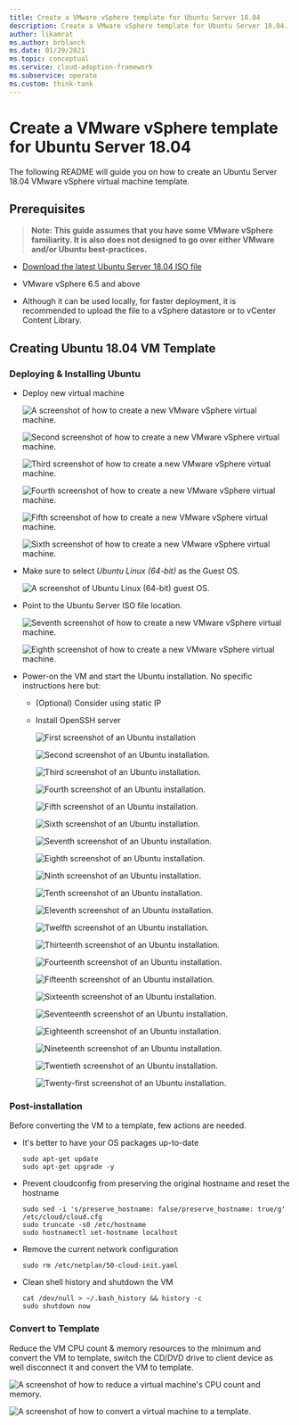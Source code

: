```yaml
---
title: Create a VMware vSphere template for Ubuntu Server 18.04
description: Create a VMware vSphere template for Ubuntu Server 18.04.
author: likamrat
ms.author: brblanch
ms.date: 01/29/2021
ms.topic: conceptual
ms.service: cloud-adoption-framework
ms.subservice: operate
ms.custom: think-tank
---
```


# Create a VMware vSphere template for Ubuntu Server 18.04

The following README will guide you on how to create an Ubuntu Server 18.04 VMware vSphere virtual machine template.

## Prerequisites

> **Note: This guide assumes that you have some VMware vSphere familiarity. It is also does not designed to go over either VMware and/or Ubuntu best-practices.**

* [Download the latest Ubuntu Server 18.04 ISO file](https://releases.ubuntu.com/18.04/)

* VMware vSphere 6.5 and above

* Although it can be used locally, for faster deployment, it is recommended to upload the file to a vSphere datastore or to vCenter Content Library.

## Creating Ubuntu 18.04 VM Template

### Deploying & Installing Ubuntu

* Deploy new virtual machine

    ![A screenshot of how to create a new VMware vSphere virtual machine.](./img/vmware-ubuntu-template/ubuntu-template-newvm-1.png)

    ![Second screenshot of how to create a new VMware vSphere virtual machine.](./img/vmware-ubuntu-template/ubuntu-template-newvm-2.png)

    ![Third screenshot of how to create a new VMware vSphere virtual machine.](./img/vmware-ubuntu-template/ubuntu-template-newvm-3.png)

    ![Fourth screenshot of how to create a new VMware vSphere virtual machine.](./img/vmware-ubuntu-template/ubuntu-template-newvm-4.png)

    ![Fifth screenshot of how to create a new VMware vSphere virtual machine.](./img/vmware-ubuntu-template/ubuntu-template-newvm-5.png)

    ![Sixth screenshot of how to create a new VMware vSphere virtual machine.](./img/vmware-ubuntu-template/ubuntu-template-newvm-6.png)

* Make sure to select *Ubuntu Linux (64-bit)* as the Guest OS.

    ![A screenshot of Ubuntu Linux (64-bit) guest OS.](./img/vmware-ubuntu-template/ubuntu-template-guest-os.png)

* Point to the Ubuntu Server ISO file location.

    ![Seventh screenshot of how to create a new VMware vSphere virtual machine.](./img/vmware-ubuntu-template/ubuntu-template-newvm-7.png)

    ![Eighth screenshot of how to create a new VMware vSphere virtual machine.](./img/vmware-ubuntu-template/ubuntu-template-newvm-8.png)

* Power-on the VM and start the Ubuntu installation. No specific instructions here but:

  * (Optional) Consider using static IP
  * Install OpenSSH server

    ![First screenshot of an Ubuntu installation](./img/vmware-ubuntu-template/ubuntu-template-installation-1.png)

    ![Second screenshot of an Ubuntu installation.](./img/vmware-ubuntu-template/ubuntu-template-installation-2.png)

    ![Third screenshot of an Ubuntu installation.](./img/vmware-ubuntu-template/ubuntu-template-installation-3.png)

    ![Fourth screenshot of an Ubuntu installation.](./img/vmware-ubuntu-template/ubuntu-template-installation-4.png)

    ![Fifth screenshot of an Ubuntu installation.](./img/vmware-ubuntu-template/ubuntu-template-installation-5.png)

    ![Sixth screenshot of an Ubuntu installation.](./img/vmware-ubuntu-template/ubuntu-template-installation-6.png)

    ![Seventh screenshot of an Ubuntu installation.](./img/vmware-ubuntu-template/ubuntu-template-installation-7.png)

    ![Eighth screenshot of an Ubuntu installation.](./img/vmware-ubuntu-template/ubuntu-template-installation-8.png)

    ![Ninth screenshot of an Ubuntu installation.](./img/vmware-ubuntu-template/ubuntu-template-installation-9.png)

    ![Tenth screenshot of an Ubuntu installation.](./img/vmware-ubuntu-template/ubuntu-template-installation-10.png)

    ![Eleventh screenshot of an Ubuntu installation.](./img/vmware-ubuntu-template/ubuntu-template-installation-11.png)

    ![Twelfth screenshot of an Ubuntu installation.](./img/vmware-ubuntu-template/ubuntu-template-installation-12.png)

    ![Thirteenth screenshot of an Ubuntu installation.](./img/vmware-ubuntu-template/ubuntu-template-installation-13.png)

    ![Fourteenth screenshot of an Ubuntu installation.](./img/vmware-ubuntu-template/ubuntu-template-installation-14.png)

    ![Fifteenth screenshot of an Ubuntu installation.](./img/vmware-ubuntu-template/ubuntu-template-installation-15.png)

    ![Sixteenth screenshot of an Ubuntu installation.](./img/vmware-ubuntu-template/ubuntu-template-installation-16.png)

    ![Seventeenth screenshot of an Ubuntu installation.](./img/vmware-ubuntu-template/ubuntu-template-installation-17.png)

    ![Eighteenth screenshot of an Ubuntu installation.](./img/vmware-ubuntu-template/ubuntu-template-installation-18.png)

    ![Nineteenth screenshot of an Ubuntu installation.](./img/vmware-ubuntu-template/ubuntu-template-installation-19.png)

    ![Twentieth screenshot of an Ubuntu installation.](./img/vmware-ubuntu-template/ubuntu-template-installation-20.png)

    ![Twenty-first screenshot of an Ubuntu installation.](./img/vmware-ubuntu-template/ubuntu-template-installation-21.png)

### Post-installation

Before converting the VM to a template, few actions are needed.

* It's better to have your OS packages up-to-date

    ```console
    sudo apt-get update
    sudo apt-get upgrade -y
    ```

* Prevent cloudconfig from preserving the original hostname and reset the hostname

    ```console
    sudo sed -i 's/preserve_hostname: false/preserve_hostname: true/g' /etc/cloud/cloud.cfg
    sudo truncate -s0 /etc/hostname
    sudo hostnamectl set-hostname localhost
    ```

* Remove the current network configuration

    ```console
    sudo rm /etc/netplan/50-cloud-init.yaml
    ```

* Clean shell history and shutdown the VM

    ```console
    cat /dev/null > ~/.bash_history && history -c
    sudo shutdown now
    ```

### Convert to Template

Reduce the VM CPU count & memory resources to the minimum and convert the VM to template, switch the CD/DVD drive to client device as well disconnect it and convert the VM to template.

![A screenshot of how to reduce a virtual machine's CPU count and memory.](./img/vmware-ubuntu-template/ubuntu-template-reduce.png)

![A screenshot of how to convert a virtual machine to a template.](./img/vmware-ubuntu-template/ubuntu-template-convert.png)
